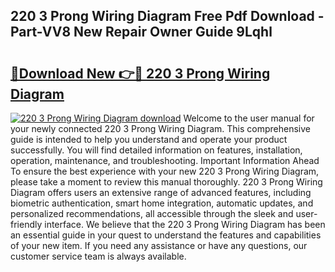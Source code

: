 ## 220 3 Prong Wiring Diagram Free Pdf Download - Part-VV8 New Repair Owner Guide 9Lqhl

# <h2><a href="http://dfllhk.blite.top/?on=220+3+Prong+Wiring+Diagram">🔗Download New 👉🔴 220 3 Prong Wiring Diagram</a></h2>

[![220 3 Prong Wiring Diagram download](https://i.imgur.com/lujVjoI.png)](http://dfllhk.blite.top/?on=220+3+Prong+Wiring+Diagram)
Welcome to the user manual for your newly connected 220 3 Prong Wiring Diagram. This comprehensive guide is intended to help you understand and operate your product successfully. You will find detailed information on features, installation, operation, maintenance, and troubleshooting. Important Information Ahead To ensure the best experience with your new 220 3 Prong Wiring Diagram, please take a moment to review this manual thoroughly. 220 3 Prong Wiring Diagram offers users an extensive range of advanced features, including biometric authentication, smart home integration, automatic updates, and personalized recommendations, all accessible through the sleek and user-friendly interface. We believe that the 220 3 Prong Wiring Diagram has been an essential guide in your quest to understand the features and capabilities of your new item. If you need any assistance or have any questions, our customer service team is always available.
